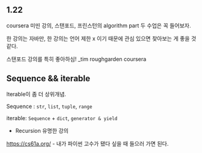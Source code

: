 ## 1.22

coursera 미띤 강의, 스탠포드, 프린스턴의 algorithm part 두 수업은 꼭 들어보자.

한 강의는 자바만, 한 강의는 언어 제한 x 이기 때문에 관심 있으면 찾아보는 게 좋을 것 같다.

스탠포드 강의를 특히 좋아하심! _tim roughgarden coursera



## Sequence && iterable

Iterable이 좀 더 상위개념.

Sequence : `str`, `list`, `tuple`, `range`

iterable: `Sequence` + `dict`, `generator & yield`



- Recursion 유명한 강의

https://cs61a.org/  - 내가 파이썬 고수가 됐다 싶을 때 들으러 가면 된다.


